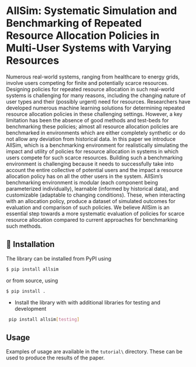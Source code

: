 # AllSim: Systematic Simulation and Benchmarking of Repeated Resource Allocation Policies in Multi-User Systems with Varying Resources

Numerous real-world systems, ranging from healthcare to energy grids, involve
users competing for finite and potentially scarce resources. Designing policies
for repeated resource allocation in such real-world systems is challenging for
many reasons, including the changing nature of user types and their (possibly urgent)
need for resources. Researchers have developed numerous machine learning
solutions for determining repeated resource allocation policies in these challenging
settings. However, a key limitation has been the absence of good methods
and test-beds for benchmarking these policies; almost all resource allocation
policies are benchmarked in environments which are either completely synthetic
or do not allow any deviation from historical data. In this paper we introduce
AllSim, which is a benchmarking environment for realistically simulating the
impact and utility of policies for resource allocation in systems in which users
compete for such scarce resources. Building such a benchmarking environment
is challenging because it needs to successfully take into account the entire collective
of potential users and the impact a resource allocation policy has on all
the other users in the system. AllSim’s benchmarking environment is modular
(each component being parameterized individually), learnable (informed by
historical data), and customizable (adaptable to changing conditions). These,
when interacting with an allocation policy, produce a dataset of simulated outcomes
for evaluation and comparison of such policies. We believe AllSim is
an essential step towards a more systematic evaluation of policies for scarce
resource allocation compared to current approaches for benchmarking such methods.

## :rocket: Installation

The library can be installed from PyPI using
```bash
$ pip install allsim
```
or from source, using
```bash
$ pip install .
```
 * Install the library with with additional libraries for testing and development
```bash
 pip install allsim[testing]
```

## Usage
Examples of usage are available in the `tutorial\` directory. These can be used to produce the results of the paper.
